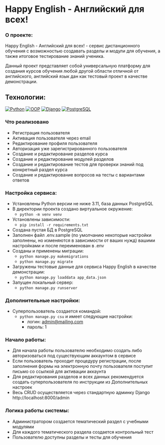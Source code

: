 # Happy English - Английский для всех!

### О проекте:

Happy English - Английский для всех! - сервис дистанционного обучения с возможностью создавать разделы и модули для обучения,
а также итоговое тестирование знаний ученика.

Данный проект представляет собой универсальную платформу для создания курсов обучения любой другой области отличной от английского,
английский язык дан как тестовый проект в качестве демонстрации.

## Технологии:

[![Python](https://img.shields.io/badge/-Python-3776AB?style=flat&logo=python&logoColor=white)](https://www.python.org/)
[![OOP](https://img.shields.io/badge/-OOP-FF5733?style=flat)](https://en.wikipedia.org/wiki/Object-oriented_programming) [![Django](https://img.shields.io/badge/-Django-092E20?style=flat&logo=django&logoColor=white)](https://www.djangoproject.com/)
 [![PostgreSQL](https://img.shields.io/badge/-PostgreSQL-336791?style=flat&logo=postgresql&logoColor=white)](https://www.postgresql.org/)

### Что реализовано
- Регистрация пользователя
- Активация пользователя через email
- Редактирование профиля пользователя
- Авторизация уже зарегистрированного пользователя
- Создание и редактирование разделов курса
- Создание и редактирование модулей разделов
- Создание и редактирование тестов для проверки знаний под конкретный раздел курса
- Создание и редактирование вопросов на тесты с вариантами ответов


### Настройка сервиса:

- Установлены Python версии не ниже 3.11, база данных PostgreSQL
- В директории проекта создано виртуальное окружение:
    - ```python -m venv venv```
- Установлены зависимости:
    - ```pip install -r requirements.txt```
- Создана пустая БД в PostgreSQL
- Заполнен файл .env.sample (по умолчанию некоторые настройки заполнены, но изменяются в зависимости от ваших нужд) вашими настройками и после переименован в .env
- Созданы и применены миграции:
    - ```python manage.py makemigrations```
    - ```python manage.py migrate```
- Загружены тестовые данные для сервиса Happy English в качестве демонстрации:
    - ```python manage.py loaddata app_data.json```
- Запущен локальный сервер:
    - ```python manage.py runserver```

### Дополнительные настройки:

- Суперпользователь создается командой:
    - ```python manage.py csu``` и имеет следующие настройки:
        - логин: admin@mailing.com
        - пароль: 1

### Начало работы:

- Для начала работы пользователю необходимо создать либо авторизоваться под существующим аккаунтом в сервисе
- Если пользователь проходит процедуру регистрации, после заполнения формы на электронную почту пользователя поступит
  письмо со ссылкой для активации аккаунта
- Для редактирования разделов и всех данных рекомендуется создать суперпользователя по инструкции из Дополнительных настроек
- Весь CRUD осуществляется через стандартную админку Django http://localhost:8000/admin

### Логика работы системы:

- Администратором создается тематический раздел с учебными модулями
- Для каждого тематического раздела создается контрольный тест
- Пользователю доступны разделы и тесты для обучения
